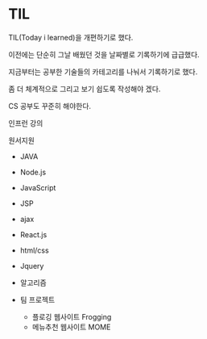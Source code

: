 # TIL

TIL(Today i learned)을 개편하기로 했다.

이전에는 단순히 그날 배웠던 것을 날짜별로 기록하기에 급급했다.

지금부터는 공부한 기술들의 카테고리를 나눠서 기록하기로 했다.

좀 더 체계적으로 그리고 보기 쉽도록 작성해야 겠다.

CS 공부도 꾸준히 해야한다.

인프런 강의

원서지원

- JAVA

- Node.js

- JavaScript

- JSP

- ajax

- React.js

- html/css

- Jquery

- 알고리즘

- 팀 프로젝트

  - 플로깅 웹사이트 Frogging
  - 메뉴추천 웹사이트 MOME


